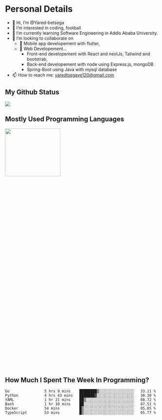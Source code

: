 <h1>Personal Details</h1>

- 👋 Hi, I’m @Yared-betsega
- 👀 I’m interested in coding, football
- 🌱 I’m currently learning Software Engineering in Addis Ababa University.
- 💞️ I’m looking to collaborate on
  - 💞️ Mobile app developement with flutter, 
  - 💞️ Web Developement...
    - Front-end developement with React and nextJs, Tailwind and bootstrab, 
    - Back-end developement with node using Express.js, mongoDB
    - Spring-Boot using Java with mysql database
- 📫 How to reach me: yaredtsegaye120@gmail.com

<h2>My Github Status</h2>
<img src = "https://github-readme-stats.vercel.app/api?username=Yared-betsega&&show_icons=true&title_color=ffffff&icon_color=bb2acf&text_color=daf7dc&bg_color=151515"/>

<h2>Mostly Used Programming Languages</h2>
<img  src="https://wakatime.com/share/@yared/2ea83f02-29da-45b1-ac83-e77e61ce9fc0.svg" width = "60%" height = "20%"/>



<h2>How Much I Spent The Week In Programming?</h2>
<!--START_SECTION:waka-->

```text
Go                5 hrs 9 mins    ████████▒░░░░░░░░░░░░░░░░   33.11 %
Python            4 hrs 43 mins   ███████▓░░░░░░░░░░░░░░░░░   30.30 %
YAML              1 hr 21 mins    ██▒░░░░░░░░░░░░░░░░░░░░░░   08.72 %
Bash              1 hr 10 mins    ██░░░░░░░░░░░░░░░░░░░░░░░   07.51 %
Docker            54 mins         █▒░░░░░░░░░░░░░░░░░░░░░░░   05.85 %
TypeScript        53 mins         █▒░░░░░░░░░░░░░░░░░░░░░░░   05.77 %
```

<!--END_SECTION:waka-->

